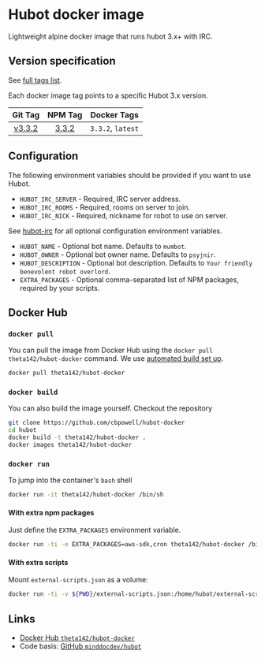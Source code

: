 # Hubot docker image

Lightweight alpine docker image that runs hubot 3.x+ with IRC.

## Version specification

See [full tags list](https://cloud.docker.com/u/minddocdev/repository/docker/minddocdev/hubot/tags).

Each docker image tag points to a specific Hubot 3.x version.

| Git Tag                                                        | NPM Tag                                              | Docker Tags       |
| :------------------------------------------------------------: |:----------------------------------------------------:| :----------------:|
| [v3.3.2](https://github.com/hubotio/hubot/releases/tag/v3.3.2) | [3.3.2](https://www.npmjs.com/package/hubot/v/3.3.2) | `3.3.2`, `latest` |

## Configuration

The following environment variables should be provided if you want to use Hubot.

* `HUBOT_IRC_SERVER` - Required, IRC server address.
* `HUBOT_IRC_ROOMS` - Required, rooms on server to join.
* `HUBOT_IRC_NICK` - Required, nickname for robot to use on server.

See [hubot-irc](https://github.com/nandub/hubot-irc#configuring-the-adapter) for all optional configuration environment variables.

* `HUBOT_NAME` - Optional bot name.
  Defaults to `mumbot`.
* `HUBOT_OWNER` - Optional bot owner name.
  Defaults to `psyjnir`.
* `HUBOT_DESCRIPTION` - Optional bot description.
  Defaults to `Your friendly benevolent robot overlord`.
* `EXTRA_PACKAGES` - Optional comma-separated list of NPM packages, required by your scripts.

## Docker Hub

### `docker pull`

You can pull the image from Docker Hub using the `docker pull theta142/hubot-docker` command.
We use [automated build set up](https://docs.docker.com/docker-hub/builds/#create-an-automated-build).

```sh
docker pull theta142/hubot-docker
```

### `docker build`

You can also build the image yourself. Checkout the repository

```sh
git clone https://github.com/cbpowell/hubot-docker
cd hubot
docker build -t theta142/hubot-docker .
docker images theta142/hubot-docker
```

### `docker run`

To jump into the container's `bash` shell

```sh
docker run -it theta142/hubot-docker /bin/sh
```

#### With extra npm packages

Just define the `EXTRA_PACKAGES` environment variable.

```sh
docker run -ti -e EXTRA_PACKAGES=aws-sdk,cron theta142/hubot-docker /bin/sh
```

#### With extra scripts

Mount `external-scripts.json` as a volume:

```sh
docker run -ti -v ${PWD}/external-scripts.json:/home/hubot/external-scripts.json theta142/hubot-docker /bin/sh
```

## Links

* [Docker Hub `theta142/hubot-docker`](https://hub.docker.com/r/theta142/hubot-docker)
* Code basis: [GitHub `minddocdev/hubot`](https://github.com/minddocdev/hubot)
